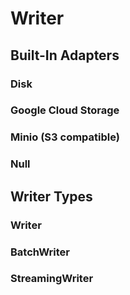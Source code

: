 # Writer

## Built-In Adapters
### Disk
### Google Cloud Storage
### Minio (S3 compatible)
### Null

## Writer Types

### Writer
### BatchWriter
### StreamingWriter
